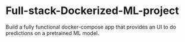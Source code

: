 # Full-stack-Dockerized-ML-project
Build a fully functional docker-compose app that provides an UI to do predictions on a pretrained ML model.
